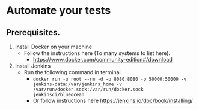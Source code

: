 # Automate your tests

## Prerequisites. 
1. Install Docker on your machine
    * Follow the instructions here (To many systems to list here).
        * https://www.docker.com/community-edition#/download
2. Install Jenkins
    * Run the following command in terminal. 
        * ```docker run -u root --rm -d -p 8080:8080 -p 50000:50000 -v jenkins-data:/var/jenkins_home -v /var/run/docker.sock:/var/run/docker.sock jenkinsci/blueocean```
        * Or follow instructions here https://jenkins.io/doc/book/installing/


